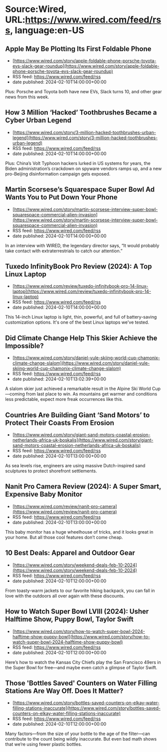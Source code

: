 # Source:Wired, URL:https://www.wired.com/feed/rss, language:en-US

## Apple May Be Plotting Its First Foldable Phone
 - [https://www.wired.com/story/apple-foldable-phone-porsche-toyota-evs-slack-gear-roundup](https://www.wired.com/story/apple-foldable-phone-porsche-toyota-evs-slack-gear-roundup)
 - RSS feed: https://www.wired.com/feed/rss
 - date published: 2024-02-10T14:00:00+00:00

Plus: Porsche and Toyota both have new EVs, Slack turns 10, and other gear news from this week.

## How 3 Million ‘Hacked’ Toothbrushes Became a Cyber Urban Legend
 - [https://www.wired.com/story/3-million-hacked-toothbrushes-urban-legend](https://www.wired.com/story/3-million-hacked-toothbrushes-urban-legend)
 - RSS feed: https://www.wired.com/feed/rss
 - date published: 2024-02-10T14:00:00+00:00

Plus: China’s Volt Typhoon hackers lurked in US systems for years, the Biden administration’s crackdown on spyware vendors ramps up, and a new pro-Beijing disinformation campaign gets exposed.

## Martin Scorsese’s Squarespace Super Bowl Ad Wants You to Put Down Your Phone
 - [https://www.wired.com/story/martin-scorsese-interview-super-bowl-squarespace-commercial-alien-invasion](https://www.wired.com/story/martin-scorsese-interview-super-bowl-squarespace-commercial-alien-invasion)
 - RSS feed: https://www.wired.com/feed/rss
 - date published: 2024-02-10T14:00:00+00:00

In an interview with WIRED, the legendary director says, “It would probably take contact with extraterrestrials to catch our attention.”

## Tuxedo InfinityBook Pro Review (2024): A Top Linux Laptop
 - [https://www.wired.com/review/tuxedo-infinitybook-pro-14-linux-laptop](https://www.wired.com/review/tuxedo-infinitybook-pro-14-linux-laptop)
 - RSS feed: https://www.wired.com/feed/rss
 - date published: 2024-02-10T14:00:00+00:00

This 14-inch Linux laptop is light, thin, powerful, and full of battery-saving customization options. It's one of the best Linux laptops we've tested.

## Did Climate Change Help This Skier Achieve the Impossible?
 - [https://www.wired.com/story/daniel-yule-skiing-world-cup-chamonix-climate-change-slalom](https://www.wired.com/story/daniel-yule-skiing-world-cup-chamonix-climate-change-slalom)
 - RSS feed: https://www.wired.com/feed/rss
 - date published: 2024-02-10T13:02:39+00:00

A slalom skier just achieved a remarkable result in the Alpine Ski World Cup—coming from last place to win. As mountains get warmer and conditions less predictable, expect more freak occurrences like this.

## Countries Are Building Giant ‘Sand Motors’ to Protect Their Coasts From Erosion
 - [https://www.wired.com/story/giant-sand-motors-coastal-erosion-netherlands-africa-uk-boskalis](https://www.wired.com/story/giant-sand-motors-coastal-erosion-netherlands-africa-uk-boskalis)
 - RSS feed: https://www.wired.com/feed/rss
 - date published: 2024-02-10T13:00:00+00:00

As sea levels rise, engineers are using massive Dutch-inspired sand sculptures to protect shorefront settlements.

## Nanit Pro Camera Review (2024): A Super Smart, Expensive Baby Monitor
 - [https://www.wired.com/review/nanit-pro-camera](https://www.wired.com/review/nanit-pro-camera)
 - RSS feed: https://www.wired.com/feed/rss
 - date published: 2024-02-10T13:00:00+00:00

This baby monitor has a huge wheelhouse of tricks, and it looks great in your home. But all those cool features don’t come cheap.

## 10 Best Deals: Apparel and Outdoor Gear
 - [https://www.wired.com/story/weekend-deals-feb-10-2024](https://www.wired.com/story/weekend-deals-feb-10-2024)
 - RSS feed: https://www.wired.com/feed/rss
 - date published: 2024-02-10T12:00:00+00:00

From toasty-warm jackets to our favorite hiking backpack, you can fall in love with the outdoors all over again with these discounts.

## How to Watch Super Bowl LVIII (2024): Usher Halftime Show, Puppy Bowl, Taylor Swift
 - [https://www.wired.com/story/how-to-watch-super-bowl-2024-halftime-show-puppy-bowl](https://www.wired.com/story/how-to-watch-super-bowl-2024-halftime-show-puppy-bowl)
 - RSS feed: https://www.wired.com/feed/rss
 - date published: 2024-02-10T12:00:00+00:00

Here’s how to watch the Kansas City Chiefs play the San Francisco 49ers in the Super Bowl for free—and maybe even catch a glimpse of Taylor Swift.

## Those 'Bottles Saved' Counters on Water Filling Stations Are Way Off. Does It Matter?
 - [https://www.wired.com/story/bottles-saved-counters-on-elkay-water-filling-stations-inaccurate](https://www.wired.com/story/bottles-saved-counters-on-elkay-water-filling-stations-inaccurate)
 - RSS feed: https://www.wired.com/feed/rss
 - date published: 2024-02-10T12:00:00+00:00

Many factors—from the size of your bottle to the age of the filter—can contribute to the count being wildly inaccurate. But even bad math shows that we’re using fewer plastic bottles.

